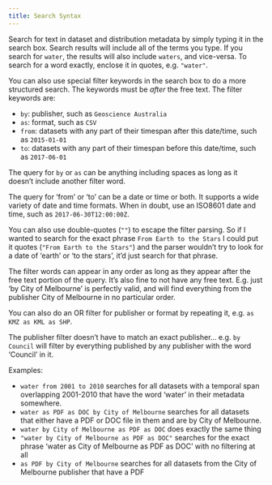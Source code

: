```yaml
---
title: Search Syntax
---
```

Search for text in dataset and distribution metadata by simply typing it in the search box. Search results will include all of the terms you type. If you search for `water`, the results will also include `waters`, and vice-versa. To search for a word exactly, enclose it in quotes, e.g. `"water"`.

You can also use special filter keywords in the search box to do a more structured search. The keywords must be _after_ the free text. The filter keywords are:

* `by`: publisher, such as `Geoscience Australia`
* `as`: format, such as `CSV`
* `from`: datasets with any part of their timespan after this date/time, such as `2015-01-01`
* `to`: datasets with any part of their timespan before this date/time, such as `2017-06-01`

The query for `by` or `as` can be anything including spaces as long as it doesn’t include another filter word.

The query for ‘from’ or ‘to’ can be a date or time or both. It supports a wide variety of date and time formats. When in doubt, use an ISO8601 date and time, such as `2017-06-30T12:00:00Z`.

You can also use double-quotes (`""`) to escape the filter parsing. So if I wanted to search for the exact phrase `From Earth to the Stars` I could put it quotes (`"From Earth to the Stars"`) and the parser wouldn’t try to look for a date of ‘earth’ or ‘to the stars’, it’d just search for that phrase.

The filter words can appear in any order as long as they appear after the free text portion of the query. It’s also fine to not have any free text. E.g. just ‘by City of Melbourne’ is perfectly valid, and will find everything from the publisher City of Melbourne in no particular order.

You can also do an OR filter for publisher or format by repeating it, e.g. `as KMZ as KML as SHP`.

The publisher filter doesn’t have to match an exact publisher… e.g. `by Council` will filter by everything published by any publisher with the word ‘Council’ in it.

Examples:
* `water from 2001 to 2010` searches for all datasets with a temporal span overlapping 2001-2010 that have the word ‘water’ in their metadata somewhere.
* `water as PDF as DOC by City of Melbourne` searches for all datasets that either have a PDF or DOC file in them and are by City of Melbourne.
* `water by City of Melbourne as PDF as DOC` does exactly the same thing
* `"water by City of Melbourne as PDF as DOC"` searches for the exact phrase ‘water as City of Melbourne as PDF as DOC’ with no filtering at all
* `as PDF by City of Melbourne` searches for all datasets from the City of Melbourne publisher that have a PDF
